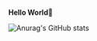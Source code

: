 **Hello World**🚀

![Anurag's GitHub stats](https://github-readme-stats.vercel.app/api?username=luolingchun&show_icons=true&theme=tokyonight)
